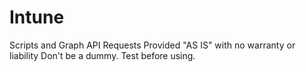 # Intune
Scripts and Graph API Requests
Provided "AS IS" with no warranty or liability
Don't be a dummy. Test before using. 

